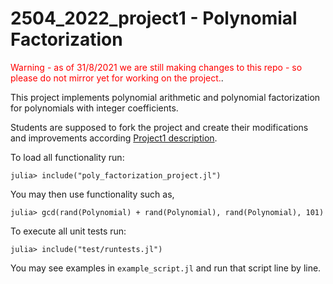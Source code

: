 # 2504_2022_project1 - Polynomial Factorization

<span style="color:red">Warning - as of 31/8/2021 we are still making changes to this repo - so please do not mirror yet for working on the project.</span>.


This project implements polynomial arithmetic and polynomial factorization for polynomials with integer coefficients. 

Students are supposed to fork the project and create their modifications and improvements according [Project1 description](https://courses.smp.uq.edu.au/MATH2504/2022/assessment_html/project1.html).

To load all functionality run:

```
julia> include("poly_factorization_project.jl")
```

You may then use functionality such as,

```
julia> gcd(rand(Polynomial) + rand(Polynomial), rand(Polynomial), 101)
```

To execute all unit tests run:

```
julia> include("test/runtests.jl")
```

You may see examples in `example_script.jl` and run that script line by line.